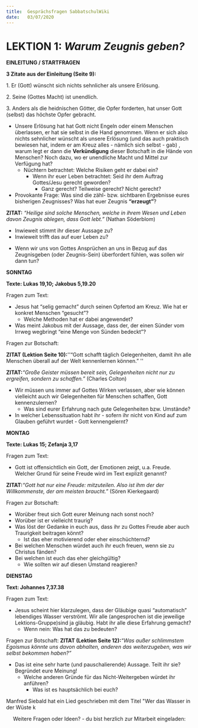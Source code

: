 ```yaml
---
title:  Gesprächsfragen SabbatschulWiki
date:   03/07/2020
---
```


**LEKTION 1:** *Warum Zeugnis geben?*
=====================================

**EINLEITUNG / STARTFRAGEN**

**3 Zitate aus der Einleitung (Seite 9):**

1\. Er (Gott) wünscht sich nichts sehnlicher als unsere Erlösung.

2\. Seine (Gottes Macht) ist unendlich.

3\. Anders als die heidnischen Götter, die Opfer forderten, hat unser
Gott (selbst) das höchste Opfer gebracht.

-   Unsere Erlösung hat hat Gott nicht Engeln oder einem Menschen
    überlassen, er hat sie selbst in die Hand genommen. Wenn er sich
    also nichts sehnlicher wünscht als unsere Erlösung (und das auch
    praktisch bewiesen hat, indem er am Kreuz alles - nämlich sich
    selbst - gab) , warum legt er dann die **Verkündigung** dieser
    Botschaft in die Hände von Menschen? Noch dazu, wo er unendliche
    Macht und Mittel zur Verfügung hat?
    -   Nüchtern betrachtet: Welche Risiken geht er dabei ein?
        -   Wenn ihr euer Leben betrachtet: Seid ihr dem Auftrag
            Gottes/Jesu gerecht geworden?
            -   Ganz gerecht? Teilweise gerecht? Nicht gerecht?
-   Provokante Frage: Was sind die zähl- bzw. sichtbaren Ergebnisse
    eures bisherigen Zeugnisses? Was hat euer Zeugnis **“erzeugt”**?

**ZITAT:** *“Heilige sind solche Menschen, welche in ihrem Wesen und
Leben davon Zeugnis ablegen, dass Gott lebt.”* (Nathan Söderblom)

-   Inwieweit stimmt ihr dieser Aussage zu?
-   Inwieweit trifft das auf euer Leben zu?

<!-- -->

-   Wenn wir uns von Gottes Ansprüchen an uns in Bezug auf das
    Zeugnisgeben (oder Zeugnis-Sein) überfordert fühlen, was sollen wir
    dann tun?

**SONNTAG**

**Texte: Lukas 19,10; Jakobus 5,19.20**

Fragen zum Text:

-   Jesus hat “selig gemacht” durch seinen Opfertod am Kreuz. Wie hat er
    konkret Menschen “gesucht”?
    -   Welche Methoden hat er dabei angewendet?
-   Was meint Jakobus mit der Aussage, dass der, der einen Sünder vom
    Irrweg wegbringt “eine Menge von Sünden bedeckt”?

Fragen zur Botschaft:

**ZITAT (Lektion Seite 10):**''“Gott schafft täglich Gelegenheiten,
damit ihn alle Menschen überall auf der Welt kennenlernen können.” ''

**ZITAT:***“Große Geister müssen bereit sein, Gelegenheiten nicht nur zu
ergreifen, sondern zu schaffen.”* (Charles Colton)

-   Wir müssen uns immer auf Gottes Wirken verlassen, aber wie können
    vielleicht auch wir Gelegenheiten für Menschen schaffen, Gott
    kennenzulernen?
    -   Was sind eurer Erfahrung nach gute Gelegenheiten bzw. Umstände?
-   In welcher Lebenssituation habt ihr - sofern ihr nicht von Kind auf
    zum Glauben geführt wurdet - Gott kennengelernt?

**MONTAG**

**Texte: Lukas 15; Zefanja 3,17**

Fragen zum Text:

-   Gott ist offensichtlich ein Gott, der Emotionen zeigt, u.a. Freude.
    Welcher Grund für seine Freude wird im Text explizit genannt?

**ZITAT:***“Gott hat nur eine Freude: mitzuteilen. Also ist ihm der der
Willkommenste, der am meisten braucht.”* (Sören Kierkegaard)

Fragen zur Botschaft:

-   Worüber freut sich Gott eurer Meinung nach sonst noch?
-   Worüber ist er vielleicht traurig?
-   Was löst der Gedanke in euch aus, dass ihr zu Gottes Freude aber
    auch Traurigkeit beitragen könnt?
    -   Ist das eher motivierend oder eher einschüchternd?
-   Bei welchen Menschen würdet auch ihr euch freuen, wenn sie zu
    Christus fänden?
-   Bei welchen ist euch das eher gleichgültig?
    -   Wie sollten wir auf diesen Umstand reagieren?

**DIENSTAG**

**Text: Johannes 7,37.38**

Fragen zum Text:

-   Jesus scheint hier klarzulegen, dass der Gläubige quasi
    “automatisch” lebendiges Wasser verströmt. Wir alle (angesprochen
    ist die jeweilige Lektions-Gruppe)sind ja gläubig. Habt ihr alle
    diese Erfahrung gemacht?
    -   Wenn nein: Was hat das zu bedeuten?

Fragen zur Botschaft: **ZITAT (Lektion Seite 12):***“Was außer
schlimmstem Egoismus könnte uns davon abhalten, anderen das
weiterzugeben, was wir selbst bekommen haben?”*

-   Das ist eine sehr harte (und pauschalierende) Aussage. Teilt ihr
    sie? Begründet eure Meinung!
    -   Welche anderen Gründe für das Nicht-Weitergeben würdet ihr
        anführen?
        -   Was ist es hauptsächlich bei euch?

Manfred Siebald hat ein Lied geschrieben mit dem Titel "Wer das Wasser
in der Wüste k

<center>
Weitere Fragen oder Ideen? - du bist herzlich zur Mitarbeit eingeladen:
<https://wiki.sabbatschule.at>

</center>

